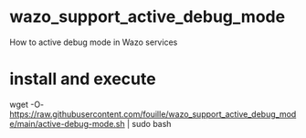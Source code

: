 # wazo_support_active_debug_mode
How to active debug mode in Wazo services

# install and execute
wget -O- https://raw.githubusercontent.com/fouille/wazo_support_active_debug_mode/main/active-debug-mode.sh | sudo bash
